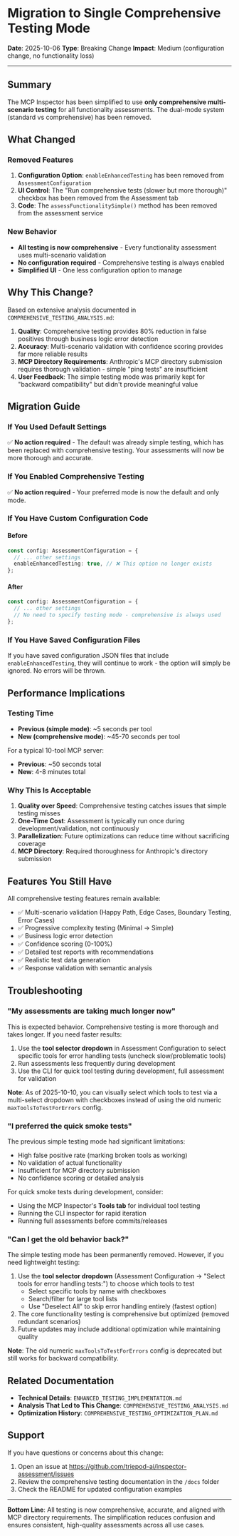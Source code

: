 # Migration to Single Comprehensive Testing Mode

**Date**: 2025-10-06
**Type**: Breaking Change
**Impact**: Medium (configuration change, no functionality loss)

---

## Summary

The MCP Inspector has been simplified to use **only comprehensive multi-scenario testing** for all functionality assessments. The dual-mode system (standard vs comprehensive) has been removed.

## What Changed

### Removed Features

1. **Configuration Option**: `enableEnhancedTesting` has been removed from `AssessmentConfiguration`
2. **UI Control**: The "Run comprehensive tests (slower but more thorough)" checkbox has been removed from the Assessment tab
3. **Code**: The `assessFunctionalitySimple()` method has been removed from the assessment service

### New Behavior

- **All testing is now comprehensive** - Every functionality assessment uses multi-scenario validation
- **No configuration required** - Comprehensive testing is always enabled
- **Simplified UI** - One less configuration option to manage

## Why This Change?

Based on extensive analysis documented in `COMPREHENSIVE_TESTING_ANALYSIS.md`:

1. **Quality**: Comprehensive testing provides 80% reduction in false positives through business logic error detection
2. **Accuracy**: Multi-scenario validation with confidence scoring provides far more reliable results
3. **MCP Directory Requirements**: Anthropic's MCP directory submission requires thorough validation - simple "ping tests" are insufficient
4. **User Feedback**: The simple testing mode was primarily kept for "backward compatibility" but didn't provide meaningful value

## Migration Guide

### If You Used Default Settings

✅ **No action required** - The default was already simple testing, which has been replaced with comprehensive testing. Your assessments will now be more thorough and accurate.

### If You Enabled Comprehensive Testing

✅ **No action required** - Your preferred mode is now the default and only mode.

### If You Have Custom Configuration Code

#### Before

```typescript
const config: AssessmentConfiguration = {
  // ... other settings
  enableEnhancedTesting: true, // ❌ This option no longer exists
};
```

#### After

```typescript
const config: AssessmentConfiguration = {
  // ... other settings
  // No need to specify testing mode - comprehensive is always used
};
```

### If You Have Saved Configuration Files

If you have saved configuration JSON files that include `enableEnhancedTesting`, they will continue to work - the option will simply be ignored. No errors will be thrown.

## Performance Implications

### Testing Time

- **Previous (simple mode)**: ~5 seconds per tool
- **New (comprehensive mode)**: ~45-70 seconds per tool

For a typical 10-tool MCP server:

- **Previous**: ~50 seconds total
- **New**: 4-8 minutes total

### Why This Is Acceptable

1. **Quality over Speed**: Comprehensive testing catches issues that simple testing misses
2. **One-Time Cost**: Assessment is typically run once during development/validation, not continuously
3. **Parallelization**: Future optimizations can reduce time without sacrificing coverage
4. **MCP Directory**: Required thoroughness for Anthropic's directory submission

## Features You Still Have

All comprehensive testing features remain available:

- ✅ Multi-scenario validation (Happy Path, Edge Cases, Boundary Testing, Error Cases)
- ✅ Progressive complexity testing (Minimal → Simple)
- ✅ Business logic error detection
- ✅ Confidence scoring (0-100%)
- ✅ Detailed test reports with recommendations
- ✅ Realistic test data generation
- ✅ Response validation with semantic analysis

## Troubleshooting

### "My assessments are taking much longer now"

This is expected behavior. Comprehensive testing is more thorough and takes longer. If you need faster results:

1. Use the **tool selector dropdown** in Assessment Configuration to select specific tools for error handling tests (uncheck slow/problematic tools)
2. Run assessments less frequently during development
3. Use the CLI for quick tool testing during development, full assessment for validation

**Note**: As of 2025-10-10, you can visually select which tools to test via a multi-select dropdown with checkboxes instead of using the old numeric `maxToolsToTestForErrors` config.

### "I preferred the quick smoke tests"

The previous simple testing mode had significant limitations:

- High false positive rate (marking broken tools as working)
- No validation of actual functionality
- Insufficient for MCP directory submission
- No confidence scoring or detailed analysis

For quick smoke tests during development, consider:

- Using the MCP Inspector's **Tools tab** for individual tool testing
- Running the CLI inspector for rapid iteration
- Running full assessments before commits/releases

### "Can I get the old behavior back?"

The simple testing mode has been permanently removed. However, if you need lightweight testing:

1. Use the **tool selector dropdown** (Assessment Configuration → "Select tools for error handling tests:") to choose which tools to test
   - Select specific tools by name with checkboxes
   - Search/filter for large tool lists
   - Use "Deselect All" to skip error handling entirely (fastest option)
2. The core functionality testing is comprehensive but optimized (removed redundant scenarios)
3. Future updates may include additional optimization while maintaining quality

**Note**: The old numeric `maxToolsToTestForErrors` config is deprecated but still works for backward compatibility.

## Related Documentation

- **Technical Details**: `ENHANCED_TESTING_IMPLEMENTATION.md`
- **Analysis That Led to This Change**: `COMPREHENSIVE_TESTING_ANALYSIS.md`
- **Optimization History**: `COMPREHENSIVE_TESTING_OPTIMIZATION_PLAN.md`

## Support

If you have questions or concerns about this change:

1. Open an issue at https://github.com/triepod-ai/inspector-assessment/issues
2. Review the comprehensive testing documentation in the `/docs` folder
3. Check the README for updated configuration examples

---

**Bottom Line**: All testing is now comprehensive, accurate, and aligned with MCP directory requirements. The simplification reduces confusion and ensures consistent, high-quality assessments across all use cases.
